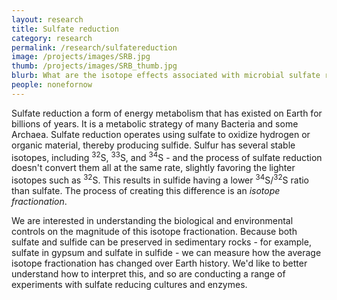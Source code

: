 ```yaml
---
layout: research
title: Sulfate reduction
category: research
permalink: /research/sulfatereduction
image: /projects/images/SRB.jpg
thumb: /projects/images/SRB_thumb.jpg
blurb: What are the isotope effects associated with microbial sulfate reduction?
people: nonefornow
---
```


Sulfate reduction a form of energy metabolism that has existed on Earth for billions of years. It is a metabolic strategy of many Bacteria and some Archaea. Sulfate reduction operates using sulfate to oxidize hydrogen or organic material, thereby producing sulfide. Sulfur has several stable isotopes, including <sup>32</sup>S, <sup>33</sup>S, and <sup>34</sup>S - and the process of sulfate reduction doesn't convert them all at the same rate, slightly favoring the lighter isotopes such as <sup>32</sup>S. This results in sulfide having a lower <sup>34</sup>S/<sup>32</sup>S ratio than sulfate. The process of creating this difference is an _isotope fractionation_. 

We are interested in understanding the biological and environmental controls on the magnitude of this isotope fractionation. Because both sulfate and sulfide can be preserved in sedimentary rocks - for example, sulfate in gypsum and sulfate in sulfide - we can measure how the average isotope fractionation has changed over Earth history. We'd like to better understand how to interpret this, and so are conducting a range of experiments with sulfate reducing cultures and enzymes.